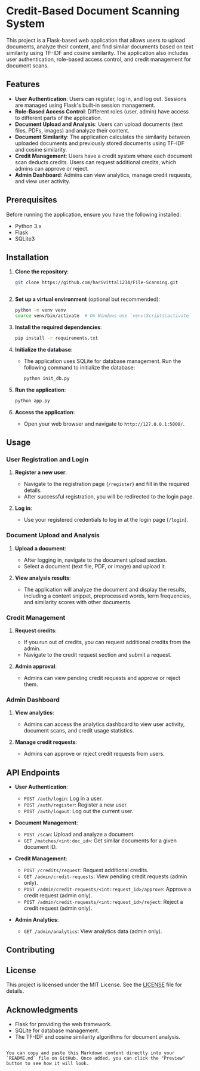 # Credit-Based Document Scanning System


This project is a Flask-based web application that allows users to upload documents, analyze their content, and find similar documents based on text similarity using TF-IDF and cosine similarity. The application also includes user authentication, role-based access control, and credit management for document scans.

## Features

- **User Authentication**: Users can register, log in, and log out. Sessions are managed using Flask's built-in session management.
- **Role-Based Access Control**: Different roles (user, admin) have access to different parts of the application.
- **Document Upload and Analysis**: Users can upload documents (text files, PDFs, images) and analyze their content.
- **Document Similarity**: The application calculates the similarity between uploaded documents and previously stored documents using TF-IDF and cosine similarity.
- **Credit Management**: Users have a credit system where each document scan deducts credits. Users can request additional credits, which admins can approve or reject.
- **Admin Dashboard**: Admins can view analytics, manage credit requests, and view user activity.

## Prerequisites

Before running the application, ensure you have the following installed:

- Python 3.x
- Flask
- SQLite3

## Installation

1. **Clone the repository**:
   ```bash
   git clone https://github.com/harivittal1234/File-Scanning.git
   
   

2. **Set up a virtual environment** (optional but recommended):
   ```bash
   python -m venv venv
   source venv/bin/activate  # On Windows use `venv\Scripts\activate`
   ```

3. **Install the required dependencies**:
   ```bash
   pip install -r requirements.txt
   ```

4. **Initialize the database**:
   - The application uses SQLite for database management. Run the following command to initialize the database:
     ```bash
     python init_db.py
     ```

5. **Run the application**:
   ```bash
   python app.py
   ```

6. **Access the application**:
   - Open your web browser and navigate to `http://127.0.0.1:5000/`.

## Usage

### User Registration and Login

1. **Register a new user**:
   - Navigate to the registration page (`/register`) and fill in the required details.
   - After successful registration, you will be redirected to the login page.

2. **Log in**:
   - Use your registered credentials to log in at the login page (`/login`).

### Document Upload and Analysis

1. **Upload a document**:
   - After logging in, navigate to the document upload section.
   - Select a document (text file, PDF, or image) and upload it.

2. **View analysis results**:
   - The application will analyze the document and display the results, including a content snippet, preprocessed words, term frequencies, and similarity scores with other documents.

### Credit Management

1. **Request credits**:
   - If you run out of credits, you can request additional credits from the admin.
   - Navigate to the credit request section and submit a request.

2. **Admin approval**:
   - Admins can view pending credit requests and approve or reject them.

### Admin Dashboard

1. **View analytics**:
   - Admins can access the analytics dashboard to view user activity, document scans, and credit usage statistics.

2. **Manage credit requests**:
   - Admins can approve or reject credit requests from users.

## API Endpoints

- **User Authentication**:
  - `POST /auth/login`: Log in a user.
  - `POST /auth/register`: Register a new user.
  - `POST /auth/logout`: Log out the current user.

- **Document Management**:
  - `POST /scan`: Upload and analyze a document.
  - `GET /matches/<int:doc_id>`: Get similar documents for a given document ID.

- **Credit Management**:
  - `POST /credits/request`: Request additional credits.
  - `GET /admin/credit-requests`: View pending credit requests (admin only).
  - `POST /admin/credit-requests/<int:request_id>/approve`: Approve a credit request (admin only).
  - `POST /admin/credit-requests/<int:request_id>/reject`: Reject a credit request (admin only).

- **Admin Analytics**:
  - `GET /admin/analytics`: View analytics data (admin only).

## Contributing


## License

This project is licensed under the MIT License. See the [LICENSE](LICENSE) file for details.

## Acknowledgments

- Flask for providing the web framework.
- SQLite for database management.
- The TF-IDF and cosine similarity algorithms for document analysis.
```

You can copy and paste this Markdown content directly into your `README.md` file on GitHub. Once added, you can click the "Preview" button to see how it will look.
